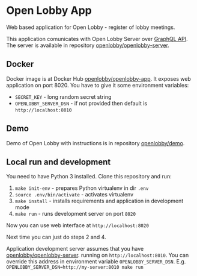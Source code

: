 # Open Lobby App

Web based application for Open Lobby - register of lobby meetings.

This application comunicates with Open Lobby Server over
[GraphQL API](http://graphql.org). The server is available in repository
[openlobby/openlobby-server](https://github.com/openlobby/openlobby-server).

## Docker

Docker image is at Docker Hub
[openlobby/openlobby-app](https://hub.docker.com/r/openlobby/openlobby-app/).
It exposes web application on port 8020. You have to give it some environment
variables:
 - `SECRET_KEY` - long random secret string
 - `OPENLOBBY_SERVER_DSN` - if not provided then default is `http://localhost:8010`

## Demo

Demo of Open Lobby with instructions is in repository
[openlobby/demo](https://github.com/openlobby/demo).

## Local run and development

You need to have Python 3 installed. Clone this repository and run:

1. `make init-env` - prepares Python virtualenv in dir `.env`
2. `source .env/bin/activate` - activates virtualenv
3. `make install` - installs requirements and application in development mode
4. `make run` - runs development server on port `8020`

Now you can use web interface at `http://localhost:8020`

Next time you can just do steps 2 and 4.

Application development server assumes that you have
[openlobby/openlobby-server](https://github.com/openlobby/openlobby-server).
running on `http://localhost:8010`. You can override this address in environment
variable `OPENLOBBY_SERVER_DSN`. E.g.
`OPENLOBBY_SERVER_DSN=http://my-server:8010 make run`
